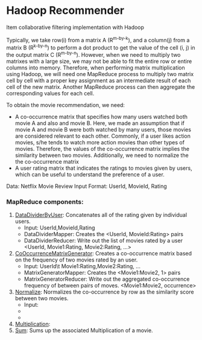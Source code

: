 # Hadoop Recommender
Item collaborative filtering implementation with Hadoop

Typically, we take row(i) from a matrix A (R<sup>m-by-k</sup>), and a column(j) from a matrix B (R<sup>k-by-n</sup>) to perform a dot product to get the value of the cell (i, j) in the output matrix C (R<sup>m-by-n</sup>). However, when we need to multiply two matrixes with a large size, we may not be able to fit the entire row or entire columns into memory. Therefore, when performing matrix multiplication using Hadoop, we will need one MapReduce process to multiply two matrix cell by cell with a proper key assignment as an intermediate result of each cell of the new matrix. Another MapReduce process can then aggregate the corresponding values for each cell.

To obtain the movie recommendation, we need: 
* A co-occurrence matrix that specifies how many users watched both movie A and also and movie B. Here, we made an assumption that if movie A and movie B were both watched by many users, those movies are considered relevant to each other. Commonly, if a user likes action movies, s/he tends to watch more action movies than other types of movies. Therefore, the values of the co-occurrence matrix implies the similarity between two movies. Additionally, we need to normalize the the co-occurrence matrix  
* A user rating matrix that indicates the ratings to movies given by users, which can be useful to understand the preference of a user.

Data: Netflix Movie Review
Input Format: UserId, MovieId, Rating

### MapReduce components:
1. [DataDividerByUser](https://github.com/jswong65/Hadoop_Recommender/blob/master/src/main/java/DataDividerByUser.java): Concatenates all of the rating given by individual users.
    * Input: UserId,MovieId,Rating
    * DataDividerMapper: Creates the <UserId, MovieId:Rating> pairs
    * DataDividerReducer: Write out the list of movies rated by a user <UserId, Movie1:Rating, Movie2:Rating, ...>
2. [CoOccurrenceMatrixGenerator](https://github.com/jswong65/Hadoop_Recommender/blob/master/src/main/java/CoOccurrenceMatrixGenerator.java): Creates a co-occurrence matrix based on the frequency of two movies rated by an user. 
    * Input: UserId\t Movie1:Rating,Movie2:Rating, ...
    * MatrixGeneratorMapper: Creates the <Movie1:Movie2, 1> pairs
    * MatrixGeneratorReducer: Write out the aggregated co-occurrence frequency of between pairs of moves. <Movie1:Movie2, occurrence>
3. [Normalize](https://github.com/jswong65/Hadoop_Recommender/blob/master/src/main/java/Normalize.java): Normalizes the co-occurrence by row as the similarity score between two movies. 
    * Input: 
    *
    *
4. [Multiplication](https://github.com/jswong65/Hadoop_Recommender/blob/master/src/main/java/Multiplication.java):
5. [Sum](https://github.com/jswong65/Hadoop_Recommender/blob/master/src/main/java/Sum.java): Sums up the associated Multiplication of a movie.
